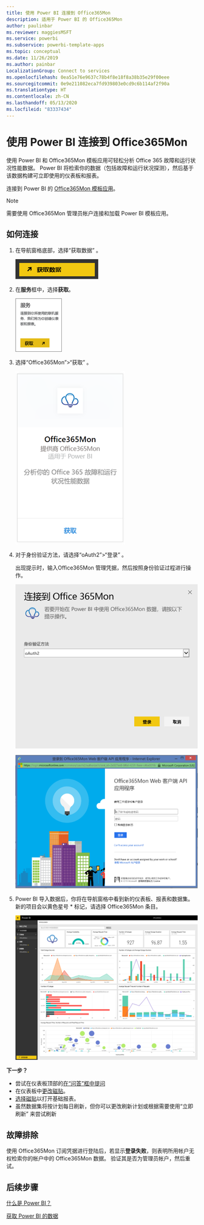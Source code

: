 ```yaml
---
title: 使用 Power BI 连接到 Office365Mon
description: 适用于 Power BI 的 Office365Mon
author: paulinbar
ms.reviewer: maggiesMSFT
ms.service: powerbi
ms.subservice: powerbi-template-apps
ms.topic: conceptual
ms.date: 11/26/2019
ms.author: painbar
LocalizationGroup: Connect to services
ms.openlocfilehash: 0ea51e76e9637c78b4f8e18f8a38b35e29f00eee
ms.sourcegitcommit: 0e9e211082eca7fd939803e0cd9c6b114af2f90a
ms.translationtype: HT
ms.contentlocale: zh-CN
ms.lasthandoff: 05/13/2020
ms.locfileid: "83337434"
---
```

# <a name="connect-to-office365mon-with-power-bi"></a>使用 Power BI 连接到 Office365Mon
使用 Power BI 和 Office365Mon 模板应用可轻松分析 Office 365 故障和运行状况性能数据。 Power BI 将检索你的数据（包括故障和运行状况探测），然后基于该数据构建可立即使用的仪表板和报表。

连接到 Power BI 的 [Office365Mon 模板应用](https://msit.powerbi.com/groups/me/getapps/services/office365mon.office365mon_powerbi_v3)。

>[!NOTE]
>需要使用 Office365Mon 管理员帐户连接和加载 Power BI 模板应用。

## <a name="how-to-connect"></a>如何连接
1. 在导航窗格底部，选择“获取数据”  。
   
   ![](media/service-connect-to-office365mon/pbi_getdata.png)
2. 在**服务**框中，选择**获取**。
   
   ![](media/service-connect-to-office365mon/pbi_getservices.png) 
3. 选择“Office365Mon”\>“获取”   。
   
   ![](media/service-connect-to-office365mon/o365mon.png)
4. 对于身份验证方法，请选择“oAuth2”\>“登录”   。
   
   出现提示时，输入Office365Mon 管理凭据，然后按照身份验证过程进行操作。
   
   ![](media/service-connect-to-office365mon/creds.png)
   
   ![](media/service-connect-to-office365mon/creds2.png)
5. Power BI 导入数据后，你将在导航窗格中看到新的仪表板、报表和数据集。 新的项目会以黄色星号 \* 标记，请选择 Office365Mon 条目。
   
   ![](media/service-connect-to-office365mon/dashboard4.png)

**下一步？**

* 尝试在仪表板顶部的[在“问答”框中提问](../consumer/end-user-q-and-a.md)
* 在仪表板中[更改磁贴](../create-reports/service-dashboard-edit-tile.md)。
* [选择磁贴](../consumer/end-user-tiles.md)以打开基础报表。
* 虽然数据集将按计划每日刷新，但你可以更改刷新计划或根据需要使用“立即刷新”  来尝试刷新

## <a name="troubleshooting"></a>故障排除
使用 Office365Mon 订阅凭据进行登陆后，若显示**登录失败**，则表明所用帐户无权检索你的帐户中的 Office365Mon 数据。 验证其是否为管理员帐户，然后重试。

## <a name="next-steps"></a>后续步骤
[什么是 Power BI？](../fundamentals/power-bi-overview.md)

[获取 Power BI 的数据](service-get-data.md)
